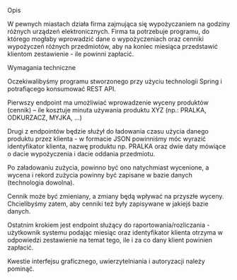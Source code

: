 Opis

W pewnych miastach działa firma zajmująca się wypożyczaniem na godziny różnych urządzeń elektronicznych. Firma ta potrzebuje programu, do którego mogłaby wprowadzić dane o wypożyczeniach oraz cenniki wypożyczeń różnych przedmiotów, aby na koniec miesiąca przedstawić klientom zestawienie - ile powinni zapłacić.



Wymagania techniczne

Oczekiwalibyśmy programu stworzonego przy użyciu technologii Spring i potrafiącego konsumować REST API.

Pierwszy endpoint ma umożliwiać wprowadzenie wyceny produktów (cennik) – ile kosztuje minuta używania produktu XYZ (np.: PRALKA, ODKURZACZ, MYJKA, …)

Drugi z endpointów będzie służył do ładowania czasu użycia danego produktu przez klienta - w formacie JSON powinniśmy móc wyrazić identyfikator klienta, nazwę produktu np. PRALKA oraz dwie daty mówiące o dacie wypożyczenia i dacie oddania przedmiotu.

Po załadowaniu zużycia, powinno być ono natychmiast wycenione, a wycena i rekord zużycia powinny być zapisane w bazie danych (technologia dowolna).

Cennik może być zmieniany, a zmiany będą wpływać na przyszłe wyceny. Chcielibyśmy zatem, aby cenniki też były zapisywane w jakiejś bazie danych.

Ostatnim krokiem jest endpoint służący do raportowania/rozliczania - użytkownik systemu podając miesiąc oraz identyfikator klienta otrzyma w odpowiedzi zestawienie na temat tego, ile i za co dany klient powinien zapłacić.

Kwestie interfejsu graficznego, uwierzytelniania i autoryzacji należy pominąć.
